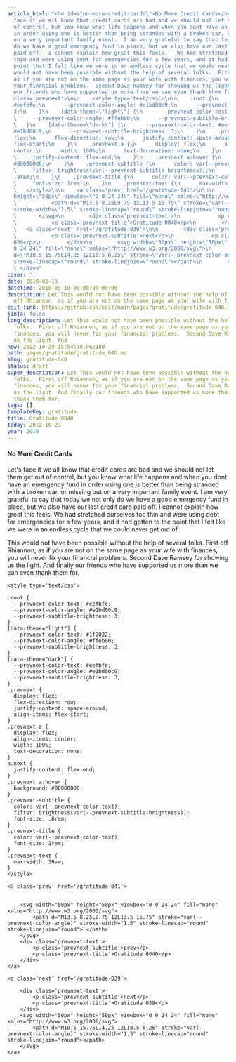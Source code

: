 ```yaml
---
article_html: "<h4 id=\"no-more-credit-cards\">No More Credit Cards</h4>\n<p>Let's
  face it we all know that credit cards are bad and we should not let them get out
  of control, but you know what life happens and when you dont have an emergency fund
  in order using one is better than being stranded with a broken car, or missing out
  on a very important family event.  I am very grateful to say that today we not only
  do we have a good emergency fund in place, but we also have our last credit card
  paid off.  I cannot explain how great this feels.   We had stretched ourselves too
  thin and were using debt for emergencies for a few years, and it had gotten to the
  point that I felt like we were in an endless cycle that we could never get out of.</p>\n<p>This
  would not have been possible without the help of several folks.  First off Rhiannon,
  as if you are not on the same page as your wife with finances, you will never fix
  your financial problems.  Second Dave Ramsey for showing us the light. And finally
  our friends who have supported us more than we can even thank them for.</p>\n<div
  class='prevnext'>\n\n    <style type='text/css'>\n\n    :root {\n      --prevnext-color-text:
  #eefbfe;\n      --prevnext-color-angle: #e1bd00c9;\n      --prevnext-subtitle-brightness:
  3;\n    }\n    [data-theme=\"light\"] {\n      --prevnext-color-text: #1f2022;\n
  \     --prevnext-color-angle: #ffeb00;\n      --prevnext-subtitle-brightness: 3;\n
  \   }\n    [data-theme=\"dark\"] {\n      --prevnext-color-text: #eefbfe;\n      --prevnext-color-angle:
  #e1bd00c9;\n      --prevnext-subtitle-brightness: 3;\n    }\n    .prevnext {\n      display:
  flex;\n      flex-direction: row;\n      justify-content: space-around;\n      align-items:
  flex-start;\n    }\n    .prevnext a {\n      display: flex;\n      align-items:
  center;\n      width: 100%;\n      text-decoration: none;\n    }\n    a.next {\n
  \     justify-content: flex-end;\n    }\n    .prevnext a:hover {\n      background:
  #00000006;\n    }\n    .prevnext-subtitle {\n      color: var(--prevnext-color-text);\n
  \     filter: brightness(var(--prevnext-subtitle-brightness));\n      font-size:
  .8rem;\n    }\n    .prevnext-title {\n      color: var(--prevnext-color-text);\n
  \     font-size: 1rem;\n    }\n    .prevnext-text {\n      max-width: 30vw;\n    }\n
  \   </style>\n\n    <a class='prev' href='/gratitude-041'>\n\n\n        <svg width=\"50px\"
  height=\"50px\" viewbox=\"0 0 24 24\" fill=\"none\" xmlns=\"http://www.w3.org/2000/svg\">\n
  \           <path d=\"M13.5 8.25L9.75 12L13.5 15.75\" stroke=\"var(--prevnext-color-angle)\"
  stroke-width=\"1.5\" stroke-linecap=\"round\" stroke-linejoin=\"round\"> </path>\n
  \       </svg>\n        <div class='prevnext-text'>\n            <p class='prevnext-subtitle'>prev</p>\n
  \           <p class='prevnext-title'>Gratitude 0040</p>\n        </div>\n    </a>\n\n
  \   <a class='next' href='/gratitude-039'>\n\n        <div class='prevnext-text'>\n
  \           <p class='prevnext-subtitle'>next</p>\n            <p class='prevnext-title'>Gratitude
  039</p>\n        </div>\n        <svg width=\"50px\" height=\"50px\" viewbox=\"0
  0 24 24\" fill=\"none\" xmlns=\"http://www.w3.org/2000/svg\">\n            <path
  d=\"M10.5 15.75L14.25 12L10.5 8.25\" stroke=\"var(--prevnext-color-angle)\" stroke-width=\"1.5\"
  stroke-linecap=\"round\" stroke-linejoin=\"round\"></path>\n        </svg>\n    </a>\n
  \ </div>"
cover: ''
date: 2018-03-18
datetime: 2018-03-18 00:00:00+00:00
description: Let This would not have been possible without the help of several folks.  First
  off Rhiannon, as if you are not on the same page as your wife with finances, you
edit_link: https://github.com/edit/main/pages/gratitude/gratitude_040.md
jinja: false
long_description: Let This would not have been possible without the help of several
  folks.  First off Rhiannon, as if you are not on the same page as your wife with
  finances, you will never fix your financial problems.  Second Dave Ramsey for showing
  us the light. And
now: 2022-10-29 15:54:38.062188
path: pages/gratitude/gratitude_040.md
slug: gratitude-040
status: draft
super_description: Let This would not have been possible without the help of several
  folks.  First off Rhiannon, as if you are not on the same page as your wife with
  finances, you will never fix your financial problems.  Second Dave Ramsey for showing
  us the light. And finally our friends who have supported us more than we can even
  thank them for.
tags: []
templateKey: gratitude
title: Gratitude 0040
today: 2022-10-29
year: 2018
---
```


#### No More Credit Cards

Let's face it we all know that credit cards are bad and we should not let them get out of control, but you know what life happens and when you dont have an emergency fund in order using one is better than being stranded with a broken car, or missing out on a very important family event.  I am very grateful to say that today we not only do we have a good emergency fund in place, but we also have our last credit card paid off.  I cannot explain how great this feels.   We had stretched ourselves too thin and were using debt for emergencies for a few years, and it had gotten to the point that I felt like we were in an endless cycle that we could never get out of.


This would not have been possible without the help of several folks.  First off Rhiannon, as if you are not on the same page as your wife with finances, you will never fix your financial problems.  Second Dave Ramsey for showing us the light. And finally our friends who have supported us more than we can even thank them for.
<div class='prevnext'>

    <style type='text/css'>

    :root {
      --prevnext-color-text: #eefbfe;
      --prevnext-color-angle: #e1bd00c9;
      --prevnext-subtitle-brightness: 3;
    }
    [data-theme="light"] {
      --prevnext-color-text: #1f2022;
      --prevnext-color-angle: #ffeb00;
      --prevnext-subtitle-brightness: 3;
    }
    [data-theme="dark"] {
      --prevnext-color-text: #eefbfe;
      --prevnext-color-angle: #e1bd00c9;
      --prevnext-subtitle-brightness: 3;
    }
    .prevnext {
      display: flex;
      flex-direction: row;
      justify-content: space-around;
      align-items: flex-start;
    }
    .prevnext a {
      display: flex;
      align-items: center;
      width: 100%;
      text-decoration: none;
    }
    a.next {
      justify-content: flex-end;
    }
    .prevnext a:hover {
      background: #00000006;
    }
    .prevnext-subtitle {
      color: var(--prevnext-color-text);
      filter: brightness(var(--prevnext-subtitle-brightness));
      font-size: .8rem;
    }
    .prevnext-title {
      color: var(--prevnext-color-text);
      font-size: 1rem;
    }
    .prevnext-text {
      max-width: 30vw;
    }
    </style>
    
    <a class='prev' href='/gratitude-041'>
    

        <svg width="50px" height="50px" viewbox="0 0 24 24" fill="none" xmlns="http://www.w3.org/2000/svg">
            <path d="M13.5 8.25L9.75 12L13.5 15.75" stroke="var(--prevnext-color-angle)" stroke-width="1.5" stroke-linecap="round" stroke-linejoin="round"> </path>
        </svg>
        <div class='prevnext-text'>
            <p class='prevnext-subtitle'>prev</p>
            <p class='prevnext-title'>Gratitude 0040</p>
        </div>
    </a>
    
    <a class='next' href='/gratitude-039'>
    
        <div class='prevnext-text'>
            <p class='prevnext-subtitle'>next</p>
            <p class='prevnext-title'>Gratitude 039</p>
        </div>
        <svg width="50px" height="50px" viewbox="0 0 24 24" fill="none" xmlns="http://www.w3.org/2000/svg">
            <path d="M10.5 15.75L14.25 12L10.5 8.25" stroke="var(--prevnext-color-angle)" stroke-width="1.5" stroke-linecap="round" stroke-linejoin="round"></path>
        </svg>
    </a>
  </div>